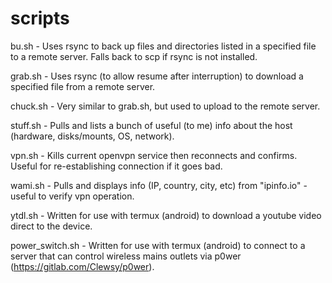 # scripts

bu.sh - Uses rsync to back up files and directories listed in a specified file to a remote server.  Falls back to scp if rsync is not installed.

grab.sh - Uses rsync (to allow resume after interruption) to download a specified file from a remote server.

chuck.sh - Very similar to grab.sh, but used to upload to the remote server.

stuff.sh - Pulls and lists a bunch of useful (to me) info about the host (hardware, disks/mounts, OS, network).

vpn.sh - Kills current openvpn service then reconnects and confirms.  Useful for re-establishing connection if it goes bad.

wami.sh - Pulls and displays info (IP, country, city, etc) from "ipinfo.io" - useful to verify vpn operation.

ytdl.sh - Written for use with termux (android) to download a youtube video direct to the device.

power_switch.sh - Written for use with termux (android) to connect to a server that can control wireless mains outlets via p0wer (https://gitlab.com/Clewsy/p0wer).
